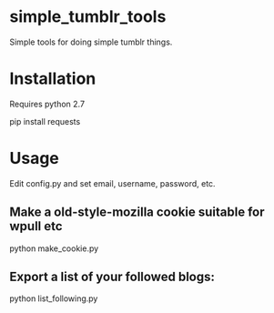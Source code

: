 # simple_tumblr_tools
Simple tools for doing simple tumblr things.

# Installation
Requires python 2.7

pip install requests

# Usage

Edit config.py and set email, username, password, etc.
## Make a old-style-mozilla cookie suitable for wpull etc
python make_cookie.py

## Export a list of your followed blogs:
python list_following.py